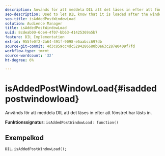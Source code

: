 ```yaml
---
description: Används för att meddela DIL att det läses in efter att fönstret har lästs in.
seo-description: Used to let DIL know that it is loaded after the window loads.
seo-title: isAddedPostWindowLoad
solution: Audience Manager
title: isAddedPostWindowLoad
uuid: 8cdeab00-6ce4-4f07-bb63-41425369a5b7
feature: DIL Implementation
exl-id: 955fe0f2-2a64-491f-9098-e5aabcc697db
source-git-commit: 4d3c859cc4dc5294286680b0e63c287e0409f7fd
workflow-type: tm+mt
source-wordcount: '32'
ht-degree: 6%

---
```


# isAddedPostWindowLoad{#isaddedpostwindowload}

Används för att meddela DIL att det läses in efter att fönstret har lästs in.

**Funktionssignatur:** `isAddedPostWindowLoad: function()`

<!--
r_dil_added_post_window_load.xml
-->

## Exempelkod

```
DIL.isAddedPostWindowLoad();
```
